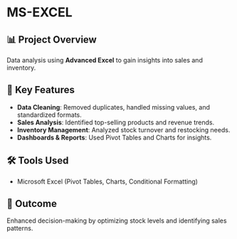 # MS-EXCEL
 
## 📊 Project Overview  
Data analysis using **Advanced Excel** to gain insights into sales and inventory.  

## 🔹 Key Features  
- **Data Cleaning**: Removed duplicates, handled missing values, and standardized formats.  
- **Sales Analysis**: Identified top-selling products and revenue trends.  
- **Inventory Management**: Analyzed stock turnover and restocking needs.  
- **Dashboards & Reports**: Used Pivot Tables and Charts for insights.  

## 🛠 Tools Used  
- Microsoft Excel (Pivot Tables, Charts, Conditional Formatting)  

## 📌 Outcome  
Enhanced decision-making by optimizing stock levels and identifying sales patterns.  


